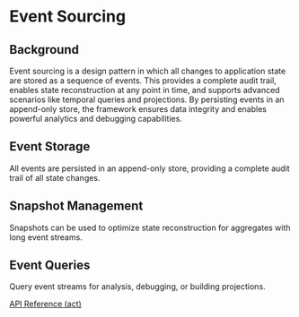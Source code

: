 # Event Sourcing

## Background
Event sourcing is a design pattern in which all changes to application state are stored as a sequence of events. This provides a complete audit trail, enables state reconstruction at any point in time, and supports advanced scenarios like temporal queries and projections. By persisting events in an append-only store, the framework ensures data integrity and enables powerful analytics and debugging capabilities.

## Event Storage

All events are persisted in an append-only store, providing a complete audit trail of all state changes.

## Snapshot Management

Snapshots can be used to optimize state reconstruction for aggregates with long event streams.

## Event Queries

Query event streams for analysis, debugging, or building projections.

[API Reference (act)](../api/act.src.md)
